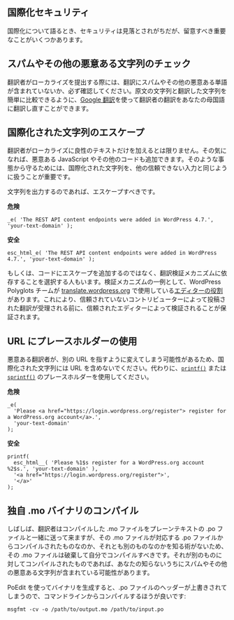 <!--
Internationalization Security
-->

国際化セキュリティ
-----------------------------

<!--
Security is often overlooked when talking about internationalization, but there are a few important things to keep in mind.
-->

国際化について語るとき、セキュリティは見落とされがちだが、留意すべき重要なことがいくつかあります。

<!--
## Check for Spam and Other Malicious Strings
-->

## スパムやその他の悪意ある文字列のチェック

<!--
When a translator submits a localization to you, always check to make sure they didn't include spam or other malicious words in their translation. You can use [Google Translate](https://translate.google.com/) to translate their translation back into your native language so that you can easily compare the original and translated strings.
-->

翻訳者がローカライズを提出する際には、翻訳にスパムやその他の悪意ある単語が含まれていないか、必ず確認してください。原文の文字列と翻訳した文字列を簡単に比較できるように、[Google 翻訳](https://translate.google.com/)を使って翻訳者の翻訳をあなたの母国語に翻訳し直すことができます。

<!--
## Escape Internationalized Strings
-->

## 国際化された文字列のエスケープ

<!--
You can't trust that a translator will only add benign text to their localization; if they want to, they could add malicious JavaScript or other code instead. To protect against that, it's important to treat internationalized strings like you would any other untrusted input.
-->

翻訳者がローカライズに良性のテキストだけを加えるとは限りません。その気になれば、悪意ある JavaScript やその他のコードも追加できます。そのような事態から守るためには、国際化された文字列を、他の信頼できない入力と同じように扱うことが重要です。

<!--
If you're outputting the strings, then they should be escaped.
-->

文字列を出力するのであれば、エスケープすべきです。

<!--
**Insecure**
-->

**危険**

```
_e( 'The REST API content endpoints were added in WordPress 4.7.', 'your-text-domain' );
```

<!--
**Secure**
-->

**安全**

```
esc_html_e( 'The REST API content endpoints were added in WordPress 4.7.', 'your-text-domain' );
```

<!--
Alternatively, some people choose to rely on a translation verification mechanism, rather than adding escaping to their code. One example of a verification mechanism is [the editor roles](https://make.wordpress.org/polyglots/handbook/glossary/#project-translation-editor) that the WordPress Polyglots team uses for [translate.wordpress.org](https://translate.wordpress.org/). This ensures that any translation submitted by an untrusted contributor has been verified by a trusted editor before being accepted.
-->

もしくは、コードにエスケープを追加するのではなく、翻訳検証メカニズムに依存することを選択する人もいます。検証メカニズムの一例として、WordPress Polyglots チームが [translate.wordpress.org](https://translate.wordpress.org/) で使用している[エディターの役割](https://make.wordpress.org/polyglots/handbook/glossary/#project-translation-editor)があります。これにより、信頼されていないコントリビューターによって投稿された翻訳が受理される前に、信頼されたエディターによって検証されることが保証されます。

<!--
## Use Placeholders for URLs
-->

## URL にプレースホルダーの使用

<!--
Don't include URLs in internationalized strings, because a malicious translator could change them to point to a different URL. Instead, use placeholders for [`printf()`](https://www.php.net/manual/en/function.printf.php) or [`sprintf()`](https://www.php.net/manual/en/function.sprintf.php).
-->

悪意ある翻訳者が、別の URL を指すように変えてしまう可能性があるため、国際化された文字列には URL を含めないでください。代わりに、[`printf()`](https://www.php.net/manual/en/function.printf.php) または [`sprintf()`](https://www.php.net/manual/en/function.sprintf.php) のプレースホルダーを使用してください。

<!--
**Insecure**
-->

**危険**

```
_e(
  'Please <a href="https://login.wordpress.org/register"> register for a WordPress.org account</a>.',
  'your-text-domain'
);
```

<!--
**Secure**
-->

**安全**

```
printf(
  esc_html__( 'Please %1$s register for a WordPress.org account %2$s.', 'your-text-domain' ),
  '<a href="https://login.wordpress.org/register">',
  '</a>'
);
```

<!--
## Compile Your Own .mo Binaries
-->

## 独自 .mo バイナリのコンパイル

<!--
Often translators will send the compiled .mo file along with the plaintext .po file, but you should discard their .mo file and compile your own, because you have no way of knowing whether or not it was compiled from the corresponding .po file, or a different one. If it was compiled against a different one, then it could contain spam and other malicious strings without your knowledge.
-->

しばしば、翻訳者はコンパイルした .mo ファイルをプレーンテキストの .po ファイルと一緒に送って来ますが、その .mo ファイルが対応する .po ファイルからコンパイルされたものなのか、それとも別のものなのかを知る術がないため、その .mo ファイルは破棄して自分でコンパイルすべきです。それが別のものに対してコンパイルされたものであれば、あなたの知らないうちにスパムやその他の悪意ある文字列が含まれている可能性があります。

<!--
Using PoEdit to generate the binary will override the headers in the .po file, so instead it's better to compile it from the command line:
-->

PoEdit を使ってバイナリを生成すると、.po ファイルのヘッダーが上書きされてしまうので、コマンドラインからコンパイルするほうが良いです:

```
msgfmt -cv -o /path/to/output.mo /path/to/input.po
```
